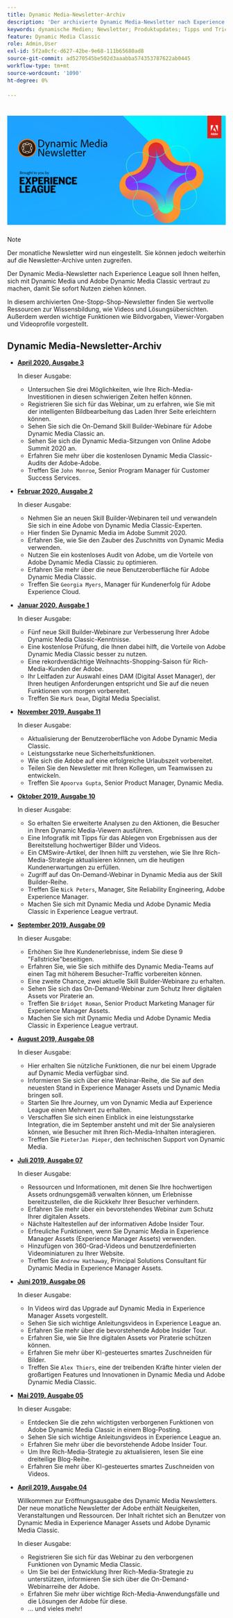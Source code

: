 ```yaml
---
title: Dynamic Media-Newsletter-Archiv
description: 'Der archivierte Dynamic Media-Newsletter nach Experience League war ein monatlicher Newsletter. Es wurde entwickelt, um Ihnen dabei zu helfen, sich mit Dynamic Media und Adobe Dynamic Media Classic vertraut zu machen, damit Sie sofort Nutzen ziehen können. Die archivierten Newsletter enthalten wertvolle Ressourcen zur Wissensbildung, die in diesem inzwischen ausgesetzten One-Stopp-Shop-Newsletter verfügbar waren. Archivierte Newsletter enthalten Anleitungsvideos und Lösungsübersichten. Außerdem werden wichtige Funktionen wie Bildvorgaben, Viewer-Vorgaben und Videoprofile vorgestellt. '
keywords: dynamische Medien; Newsletter; Produktupdates; Tipps und Tricks; Ereignisse; Kundenerfolg; Blog; Blogs; Bilder; Videos; Funktionen; Funktionen
feature: Dynamic Media Classic
role: Admin,User
exl-id: 5f2a0cfc-d627-42be-9e68-111b65680ad8
source-git-commit: ad5270545be502d3aaabba574353787622ab0445
workflow-type: tm+mt
source-wordcount: '1090'
ht-degree: 0%

---
```



# ![Dynamic Media Newsletter-Logo](/help/assets/dynamic-media-newsletter-logo.png)

>[!NOTE]
>
>Der monatliche Newsletter wird nun eingestellt. Sie können jedoch weiterhin auf die Newsletter-Archive unten zugreifen.

Der Dynamic Media-Newsletter nach Experience League soll Ihnen helfen, sich mit Dynamic Media und Adobe Dynamic Media Classic vertraut zu machen, damit Sie sofort Nutzen ziehen können.

In diesem archivierten One-Stopp-Shop-Newsletter finden Sie wertvolle Ressourcen zur Wissensbildung, wie Videos und Lösungsübersichten. Außerdem werden wichtige Funktionen wie Bildvorgaben, Viewer-Vorgaben und Videoprofile vorgestellt.

<!-- microsite demo page https://experienceleague.adobe.com/tools/dynamic-media-demo/index.html -->

<!-- ## Get inspired. Stay informed.

[Sign up](https://www.adobe.com/subscription/dynamic-media-newsletter.html) to receive the Dynamic Media newsletter on a monthly basis in your inbox. -->

## Dynamic Media-Newsletter-Archiv

<!-- * **[May 2020, Issue 4](https://expleague.azureedge.net/assets/aem/Experience-Insider-vol.31.html)**

    In this issue:

    * What business continuity means in uncertain times.
    * Key takeaways from the first all-digital Adobe Summit.
    * Must-watch Experience Manager breakout sessions.
    * Summit customer spotlight: Under Armour.
    * Never miss an Experience Insider webinar.
    * Public sector spotlight: The urgent need for digital enrollment.
    * Look what’s new in Experience Manager Innovation.
    * Build your Experience Manager skills *live* with the Adobe pros.
    * Connect with the Adobe Experience Manager Community.
    * Fast-track your Adobe expertise with Adobe Experience League. -->

* **[April 2020, Ausgabe 3](https://experienceleague.adobe.com/tools/dynamic-media-demo/newsletter/Dynamic_Media_Newsletter_04_2020_April.html)**

   In dieser Ausgabe:

   * Untersuchen Sie drei Möglichkeiten, wie Ihre Rich-Media-Investitionen in diesen schwierigen Zeiten helfen können.
   * Registrieren Sie sich für das Webinar, um zu erfahren, wie Sie mit der intelligenten Bildbearbeitung das Laden Ihrer Seite erleichtern können.
   * Sehen Sie sich die On-Demand Skill Builder-Webinare für Adobe Dynamic Media Classic an.
   * Sehen Sie sich die Dynamic Media-Sitzungen von Online Adobe Summit 2020 an.
   * Erfahren Sie mehr über die kostenlosen Dynamic Media Classic-Audits der Adobe-Adobe.
   * Treffen Sie `John Monroe`, Senior Program Manager für Customer Success Services.

* **[Februar 2020, Ausgabe 2](https://experienceleague.adobe.com/tools/dynamic-media-demo/newsletter/Dynamic_Media_Newsletter_02_2020_Feb.html)**

   In dieser Ausgabe:

   * Nehmen Sie an neuen Skill Builder-Webinaren teil und verwandeln Sie sich in eine Adobe von Dynamic Media Classic-Experten.
   * Hier finden Sie Dynamic Media im Adobe Summit 2020.
   * Erfahren Sie, wie Sie den Zauber des Zuschnitts von Dynamic Media verwenden.
   * Nutzen Sie ein kostenloses Audit von Adobe, um die Vorteile von Adobe Dynamic Media Classic zu optimieren.
   * Erfahren Sie mehr über die neue Benutzeroberfläche für Adobe Dynamic Media Classic.
   * Treffen Sie `Georgia Myers`, Manager für Kundenerfolg für Adobe Experience Cloud.

* **[Januar 2020, Ausgabe 1](https://experienceleague.adobe.com/tools/dynamic-media-demo/newsletter/Dynamic_Media_Newsletter_01_2020_Jan.html)**

   In dieser Ausgabe:

   * Fünf neue Skill Builder-Webinare zur Verbesserung Ihrer Adobe Dynamic Media Classic-Kenntnisse.
   * Eine kostenlose Prüfung, die Ihnen dabei hilft, die Vorteile von Adobe Dynamic Media Classic besser zu nutzen.
   * Eine rekordverdächtige Weihnachts-Shopping-Saison für Rich-Media-Kunden der Adobe.
   * Ihr Leitfaden zur Auswahl eines DAM (Digital Asset Manager), der Ihren heutigen Anforderungen entspricht und Sie auf die neuen Funktionen von morgen vorbereitet.
   * Treffen Sie `Mark Dean`, Digital Media Specialist.

* **[November 2019, Ausgabe 11](https://experienceleague.adobe.com/tools/dynamic-media-demo/newsletter/Dynamic_Media_Newsletter_11_2019_Nov.html)**

   In dieser Ausgabe:

   * Aktualisierung der Benutzeroberfläche von Adobe Dynamic Media Classic.
   * Leistungsstarke neue Sicherheitsfunktionen.
   * Wie sich die Adobe auf eine erfolgreiche Urlaubszeit vorbereitet.
   * Teilen Sie den Newsletter mit Ihren Kollegen, um Teamwissen zu entwickeln.
   * Treffen Sie `Apoorva Gupta`, Senior Product Manager, Dynamic Media.

* **[Oktober 2019, Ausgabe 10](https://experienceleague.adobe.com/tools/dynamic-media-demo/newsletter/Dynamic_Media_Newsletter_10_2019_Oct.html)**

   In dieser Ausgabe:

   * So erhalten Sie erweiterte Analysen zu den Aktionen, die Besucher in Ihren Dynamic Media-Viewern ausführen.
   * Eine Infografik mit Tipps für das Ablegen von Ergebnissen aus der Bereitstellung hochwertiger Bilder und Videos.
   * Ein CMSwire-Artikel, der Ihnen hilft zu verstehen, wie Sie Ihre Rich-Media-Strategie aktualisieren können, um die heutigen Kundenerwartungen zu erfüllen.
   * Zugriff auf das On-Demand-Webinar in Dynamic Media aus der Skill Builder-Reihe.
   * Treffen Sie `Nick Peters`, Manager, Site Reliability Engineering, Adobe Experience Manager.
   * Machen Sie sich mit Dynamic Media und Adobe Dynamic Media Classic in Experience League vertraut.

* **[September 2019, Ausgabe 09](https://experienceleague.adobe.com/tools/dynamic-media-demo/newsletter/Dynamic_Media_Newsletter_09_2019_Sept.html)**

   In dieser Ausgabe:

   * Erhöhen Sie Ihre Kundenerlebnisse, indem Sie diese 9 &quot;Fallstricke&quot;beseitigen.
   * Erfahren Sie, wie Sie sich mithilfe des Dynamic Media-Teams auf einen Tag mit höherem Besucher-Traffic vorbereiten können.
   * Eine zweite Chance, zwei aktuelle Skill Builder-Webinare zu erhalten.
   * Sehen Sie sich das On-Demand-Webinar zum Schutz Ihrer digitalen Assets vor Piraterie an.
   * Treffen Sie `Bridget Roman`, Senior Product Marketing Manager für Experience Manager Assets.
   * Machen Sie sich mit Dynamic Media und Adobe Dynamic Media Classic in Experience League vertraut.

* **[August 2019, Ausgabe 08](https://experienceleague.adobe.com/tools/dynamic-media-demo/newsletter/Dynamic_Media_Newsletter_08_2019_Aug.html)**

   In dieser Ausgabe:

   * Hier erhalten Sie nützliche Funktionen, die nur bei einem Upgrade auf Dynamic Media verfügbar sind.
   * Informieren Sie sich über eine Webinar-Reihe, die Sie auf den neuesten Stand in Experience Manager Assets und Dynamic Media bringen soll.
   * Starten Sie Ihre Journey, um von Dynamic Media auf Experience League einen Mehrwert zu erhalten.
   * Verschaffen Sie sich einen Einblick in eine leistungsstarke Integration, die im September ansteht und mit der Sie analysieren können, wie Besucher mit Ihren Rich-Media-Inhalten interagieren.
   * Treffen Sie `PieterJan Pieper`, den technischen Support von Dynamic Media.

* **[Juli 2019, Ausgabe 07](https://experienceleague.adobe.com/tools/dynamic-media-demo/newsletter/Dynamic_Media_Newsletter_07_2019_July.html)**

   In dieser Ausgabe:

   * Ressourcen und Informationen, mit denen Sie Ihre hochwertigen Assets ordnungsgemäß verwalten können, um Erlebnisse bereitzustellen, die die Rückkehr Ihrer Besucher verhindern.
   * Erfahren Sie mehr über ein bevorstehendes Webinar zum Schutz Ihrer digitalen Assets.
   * Nächste Haltestellen auf der informativen Adobe Insider Tour.
   * Erfreuliche Funktionen, wenn Sie Dynamic Media in Experience Manager Assets (Experience Manager Assets) verwenden.
   * Hinzufügen von 360-Grad-Videos und benutzerdefinierten Videominiaturen zu Ihrer Website.
   * Treffen Sie `Andrew Hathaway`, Principal Solutions Consultant für Dynamic Media in Experience Manager Assets.

* **[Juni 2019, Ausgabe 06](https://experienceleague.adobe.com/tools/dynamic-media-demo/newsletter/Dynamic_Media_Newsletter_06_2019_June.html)**

   In dieser Ausgabe:

   * In Videos wird das Upgrade auf Dynamic Media in Experience Manager Assets vorgestellt.
   * Sehen Sie sich wichtige Anleitungsvideos in Experience League an.
   * Erfahren Sie mehr über die bevorstehende Adobe Insider Tour.
   * Erfahren Sie, wie Sie Ihre digitalen Assets vor Piraterie schützen können.
   * Erfahren Sie mehr über KI-gesteuertes smartes Zuschneiden für Bilder.
   * Treffen Sie `Alex Thiers`, eine der treibenden Kräfte hinter vielen der großartigen Features und Innovationen in Dynamic Media und Adobe Dynamic Media Classic.

* **[Mai 2019, Ausgabe 05](https://experienceleague.adobe.com/tools/dynamic-media-demo/newsletter/Dynamic_Media_Newsletter_05_2019_May.html)**

   In dieser Ausgabe:

   * Entdecken Sie die zehn wichtigsten verborgenen Funktionen von Adobe Dynamic Media Classic in einem Blog-Posting.
   * Sehen Sie sich wichtige Anleitungsvideos in Experience League an.
   * Erfahren Sie mehr über die bevorstehende Adobe Insider Tour.
   * Um Ihre Rich-Media-Strategie zu aktualisieren, lesen Sie eine dreiteilige Blog-Reihe.
   * Erfahren Sie mehr über KI-gesteuertes smartes Zuschneiden von Videos.

* **[April 2019, Ausgabe 04](https://experienceleague.adobe.com/tools/dynamic-media-demo/newsletter/Dynamic_Media_Newsletter_04_2019_April.html)**

   Willkommen zur Eröffnungsausgabe des Dynamic Media Newsletters. Der neue monatliche Newsletter der Adobe enthält Neuigkeiten, Veranstaltungen und Ressourcen. Der Inhalt richtet sich an Benutzer von Dynamic Media in Experience Manager Assets und Adobe Dynamic Media Classic.

   In dieser Ausgabe:

   * Registrieren Sie sich für das Webinar zu den verborgenen Funktionen von Dynamic Media Classic.
   * Um Sie bei der Entwicklung Ihrer Rich-Media-Strategie zu unterstützen, informieren Sie sich über die On-Demand-Webinarreihe der Adobe.
   * Erfahren Sie mehr über wichtige Rich-Media-Anwendungsfälle und die Lösungen der Adobe für diese.
   * ... und vieles mehr!

